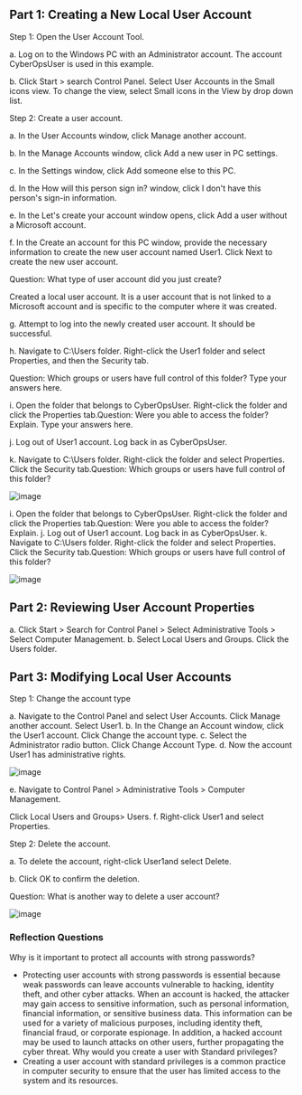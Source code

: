 ## Part 1: Creating a New Local User Account
Step 1: Open the User Account Tool.

a. Log on to the Windows PC with an Administrator account. The account CyberOpsUser is used in this example.

b. Click Start > search Control Panel. Select User Accounts in the Small icons view. To change the view, select Small icons in the View by drop down list.

Step 2: Create a user account.

a. In the User Accounts window, click Manage another account.

b. In the Manage Accounts window, click Add a new user in PC settings.

c. In the Settings window, click Add someone else to this PC.

d. In the How will this person sign in? window, click I don't have this person's sign-in information.

e. In the Let's create your account window opens, click Add a user without a Microsoft account.

f. In the Create an account for this PC window, provide the necessary information to create the new user account named User1. Click Next to create the new user account.

Question: What type of user account did you just create?

Created a local user account. It is a user account that is not linked to a Microsoft account and is specific to the computer where it was created.

g. Attempt to log into the newly created user account. It should be successful.

h. Navigate to C:\Users folder. Right-click the User1 folder and select Properties, and then the Security tab.

Question: Which groups or users have full control of this folder? Type your answers here.

i. Open the folder that belongs to CyberOpsUser. Right-click the folder and click the Properties tab.Question: Were you able to access the folder? Explain. Type your answers here.

j. Log out of User1 account. Log back in as CyberOpsUser.

k. Navigate to C:\Users folder. Right-click the folder and select Properties. Click the Security tab.Question: Which groups or users have full control of this folder?

![image](https://user-images.githubusercontent.com/116432525/236697845-77de1986-47d6-48ca-b2c1-cce737b75904.png)

i. Open the folder that belongs to CyberOpsUser. Right-click the folder and click the Properties tab.Question: Were you able to access the folder? Explain.
j. Log out of User1 account. Log back in as CyberOpsUser. 
k. Navigate to C:\Users folder. Right-click the folder and select Properties. Click the Security tab.Question: Which groups or users have full control of this folder?

![image](https://user-images.githubusercontent.com/116432525/236697920-eda71e40-b471-4456-aede-1a8fc2f7fe3d.png)

## Part 2: Reviewing User Account Properties
a. Click Start > Search for Control Panel > Select Administrative Tools > Select Computer Management. b. Select Local Users and Groups. Click the Users folder.

## Part 3: Modifying Local User Accounts
Step 1: Change the account type

a. Navigate to the Control Panel and select User Accounts. Click Manage another account. Select User1. 
b. In the Change an Account window, click the User1 account. Click Change the account type. 
c. Select the Administrator radio button. Click Change Account Type. 
d. Now the account User1 has administrative rights.

![image](https://user-images.githubusercontent.com/116432525/236699218-e082da13-bddb-4f90-9ac8-36e1b8a1a98b.png)

e. Navigate to Control Panel > Administrative Tools > Computer Management.

Click Local Users and Groups> Users. f. Right-click User1 and select Properties.

Step 2: Delete the account.

a. To delete the account, right-click User1and select Delete.

b. Click OK to confirm the deletion.

Question: What is another way to delete a user account?

![image](https://user-images.githubusercontent.com/116432525/236699192-9c9a108d-c2e7-4d73-b300-f223d27cb1cd.png)

### Reflection Questions

Why is it important to protect all accounts with strong passwords?
  - Protecting user accounts with strong passwords is essential because weak passwords can leave accounts vulnerable to hacking, identity theft, and other cyber attacks. When an account is hacked, the attacker may gain access to sensitive information, such as personal information, financial information, or sensitive business data. This information can be used for a variety of malicious purposes, including identity theft, financial fraud, or corporate espionage. In addition, a hacked account may be used to launch attacks on other users, further propagating the cyber threat.
Why would you create a user with Standard privileges?
  - Creating a user account with standard privileges is a common practice in computer security to ensure that the user has limited access to the system and its resources.

